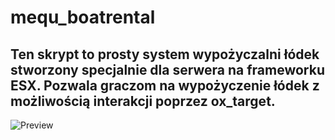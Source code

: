 # mequ_boatrental
## Ten skrypt to prosty system wypożyczalni łódek stworzony specjalnie dla serwera na frameworku ESX. Pozwala graczom na wypożyczenie łódek z możliwością interakcji poprzez ox_target.

![Preview](https://r2.fivemanage.com/5THhxQauna8FJ4GzBHBD7/images/gajio.png)